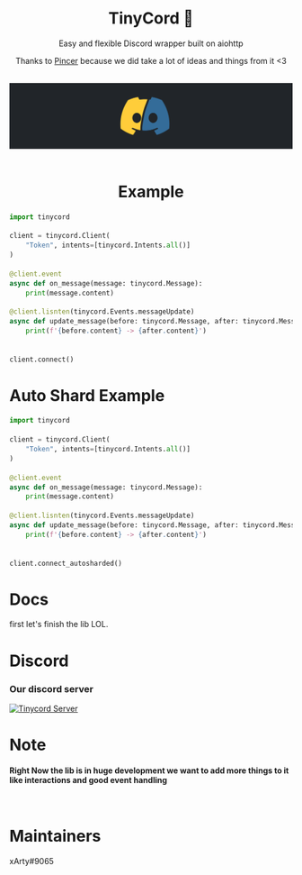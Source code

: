 <div align="center">
    <h1>TinyCord 🏮</h1>
    <p> Easy and flexible Discord wrapper built on aiohttp </p>
    <p>Thanks to <a href="https://github.com/Pincer-org/Pincer">Pincer</a> because we did take a lot of ideas and things from it <3  </p>
    <br>
    <img src="./banner.png" />
    <br>
</div>

<br>

<div align="center">

# Example

<div align="left">

```py
import tinycord

client = tinycord.Client(
    "Token", intents=[tinycord.Intents.all()]
)

@client.event
async def on_message(message: tinycord.Message):
    print(message.content)

@client.lisnten(tinycord.Events.messageUpdate)
async def update_message(before: tinycord.Message, after: tinycord.Message):
    print(f'{before.content} -> {after.content}')
    

client.connect()
```

# Auto Shard Example

```py
import tinycord

client = tinycord.Client(
    "Token", intents=[tinycord.Intents.all()]
)

@client.event
async def on_message(message: tinycord.Message):
    print(message.content)

@client.lisnten(tinycord.Events.messageUpdate)
async def update_message(before: tinycord.Message, after: tinycord.Message):
    print(f'{before.content} -> {after.content}')
    

client.connect_autosharded()
```

# Docs
first let's finish the lib LOL.

# Discord
### Our discord server
[![Tinycord Server](https://discord.com/api/guilds/923934645618376704/widget.png?style=banner2)](https://discord.gg/QP3CJythPh)


</div>
</div>

# Note
#### Right Now the lib is in huge development we want to add more things to it like interactions and good event handling

<br>

# Maintainers
xArty#9065

